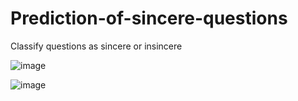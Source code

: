 # Prediction-of-sincere-questions
Classify questions as sincere or insincere


![image](https://user-images.githubusercontent.com/65457437/126865736-5fc21258-852f-442a-9de2-04884f1f071e.png)


![image](https://user-images.githubusercontent.com/65457437/126865788-172ec341-cb6c-4325-bc59-e6b1fd1a046d.png)

